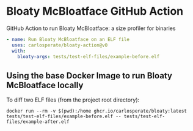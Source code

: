 # Bloaty McBloatface GitHub Action

GitHub Action to run Bloaty McBloatface: a size profiler for binaries 

```yaml
- name: Run Bloaty McBloatface on an ELF file
  uses: carlosperate/bloaty-action@v0
  with:
    bloaty-args: tests/test-elf-files/example-before.elf
```


## Using the base Docker Image to run Bloaty McBloatface locally

To diff two ELF files (from the project root directory):

```
docker run --rm -v $(pwd):/home ghcr.io/carlosperate/bloaty:latest tests/test-elf-files/example-before.elf -- tests/test-elf-files/example-after.elf
```
